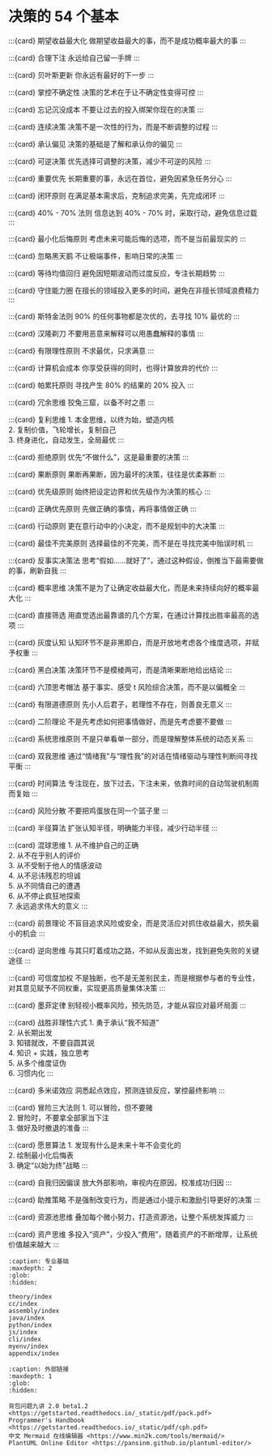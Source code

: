 # 决策的 54 个基本

:::{card} 期望收益最大化
做期望收益最大的事，而不是成功概率最大的事
:::

:::{card} 合理下注
永远给自己留一手牌
:::

:::{card} 贝叶斯更新
你永远有最好的下一步
:::

:::{card} 掌控不确定性
决策的艺术在于让不确定性变得可控
:::

:::{card} 忘记沉没成本
不要让过去的投入绑架你现在的决策
:::

:::{card} 连续决策
决策不是一次性的行为，而是不断调整的过程
:::

:::{card} 承认偏见
决策的基础是了解和承认你的偏见
:::

:::{card} 可逆决策
优先选择可调整的决策，减少不可逆的风险
:::

:::{card} 重要优先
长期重要的事，永远在首位，避免因紧急任务分心
:::

:::{card} 闭环原则
在满足基本需求后，克制追求完美，先完成闭环
:::

:::{card} 40% - 70% 法则
信息达到 40% - 70% 时，采取行动，避免信息过载
:::

:::{card} 最小化后悔原则
考虑未来可能后悔的选项，而不是当前最现实的
:::

:::{card} 忽略黑天鹅
不让极端事件，影响日常的决策
:::

:::{card} 等待均值回归
避免因短期波动而过度反应，专注长期趋势
:::

:::{card} 守住能力圈
在擅长的领域投入更多的时间，避免在非擅长领域浪费精力
:::

:::{card} 斯特金法则
90% 的任何事物都是次优的，去寻找 10% 最优的
:::

:::{card} 汉隆剃刀
不要用恶意来解释可以用愚蠢解释的事情
:::

:::{card} 有限理性原则
不求最优，只求满意
:::

:::{card} 计算机会成本
你享受获得的同时，也得计算放弃的代价
:::

:::{card} 帕累托原则
寻找产生 80% 的结果的 20% 投入
:::

:::{card} 冗余思维
狡兔三窟，以备不时之患
:::

:::{card} 复利思维
$1.$ 本金思维，以终为始，塑造内核\
$2.$ 复制价值，飞轮增长，复制自己\
$3.$ 终身进化，自动发生，全局最优
:::

:::{card} 拒绝原则
优先“不做什么”，这是最重要的决策
:::

:::{card} 果断原则
果断再果断，因为最坏的决策，往往是优柔寡断
:::

:::{card} 优先级原则
始终把设定边界和优先级作为决策的核心
:::

:::{card} 正确优先原则
先做正确的事情，再将事情做正确
:::

:::{card} 行动原则
更在意行动中的小决定，而不是规划中的大决策
:::

:::{card} 最佳不完美原则
选择最佳的不完美，而不是在寻找完美中贻误时机
:::

:::{card} 反事实决策法
思考“假如……就好了”，通过这种假设，倒推当下最需要做的事，刷新自我
:::

:::{card} 概率思维
决策不是为了让确定收益最大化，而是未来持续向好的概率最大化
:::

:::{card} 直接筛选
用直觉选出最靠谱的几个方案，在通过计算找出胜率最高的选项
:::

:::{card} 灰度认知
认知环节不是非黑即白，而是开放地考虑各个维度选项，并赋予权重
:::

:::{card} 黑白决策
决策环节不是模棱两可，而是清晰果断地给出结论
:::

:::{card} 六顶思考帽法
基于事实、感受 t 风险综合决策，而不是以偏概全
:::

:::{card} 有限道德原则
先小人后君子，若理性不存在，则善良无意义
:::

:::{card} 二阶理论
不是先考虑如何把事情做好，而是先考虑要不要做
:::

:::{card} 系统思维原则
不是只单看单一部分，而是理解整体系统的动态关系
:::

:::{card} 双我思维
通过“情绪我”与“理性我”的对话在情绪驱动与理性判断间寻找平衡
:::

:::{card} 时间算法
专注现在，放下过去，下注未来，依靠时间的自动驾驶机制周而复始
:::

:::{card} 风险分散
不要把鸡蛋放在同一个篮子里
:::

:::{card} 半径算法
扩张认知半径，明确能力半径，减少行动半径
:::

:::{card} 混球思维
$1.$ 从不维护自己的正确\
$2.$ 从不在乎别人的评价\
$3.$ 从不受制于他人的情感波动\
$4.$ 从不忌讳残忍的坦诚\
$5.$ 从不同情自己的遭遇\
$6.$ 从不停止疯狂地探索\
$7.$ 永远追求伟大的意义
:::

:::{card} 前景理论
不盲目追求风险或安全，而是灵活应对抓住收益最大，损失最小的机会
:::

:::{card} 逆向思维
与其只盯着成功之路，不如从反面出发，找到避免失败的关键途径
:::

:::{card} 可信度加权
不是独断，也不是无差别民主，而是根据参与者的专业性，对其意见赋予不同权重，实现更高质量集体决策
:::

:::{card} 墨菲定律
别轻视小概率风险，预先防范，才能从容应对最坏局面
:::

:::{card} 战胜非理性六式
$1.$ 勇于承认“我不知道”\
$2.$ 从长期出发\
$3.$ 知错就改，不要自圆其说\
$4.$ 知识 + 实践，独立思考\
$5.$ 从多个维度证伪\
$6.$ 习惯内化
:::

:::{card} 多米诺效应
洞悉起点效应，预测连锁反应，掌控最终影响
:::

:::{card} 冒险三大法则
$1.$ 可以冒险，但不要赌\
$2.$ 冒险时，不要拿全部家当下注\
$3.$ 做好及时撤退的准备
:::

:::{card} 愿景算法
$1.$ 发现有什么是未来十年不会变化的\
$2.$ 绘制最小化后悔表\
$3.$ 确定“以始为终”战略
:::

:::{card} 自我归因偏误
放大外部影响，审视内在原因，校准成功归因
:::

:::{card} 助推策略
不是强制改变行为，而是通过小提示和激励引导更好的决策
:::

:::{card} 资源池思维
叠加每个微小努力，打造资源池，让整个系统发挥威力
:::

:::{card} 资产思维
多投入“资产”，少投入“费用”，随着资产的不断增厚，让系统价值越来越大
:::

```{toctree}
:caption: 专业基础
:maxdepth: 2
:glob:
:hidden:

theory/index
cc/index
assembly/index
java/index
python/index
js/index
cli/index
myenv/index
appendix/index
```

```{toctree}
:caption: 外部链接
:maxdepth: 1
:glob:
:hidden:

背包问题九讲 2.0 beta1.2 <https://getstarted.readthedocs.io/_static/pdf/pack.pdf>
Programmer's Handbook <https://getstarted.readthedocs.io/_static/pdf/cph.pdf>
中文 Mermaid 在线编辑器 <https://www.min2k.com/tools/mermaid/>
PlantUML Online Editor <https://pansinm.github.io/plantuml-editor/>
```
